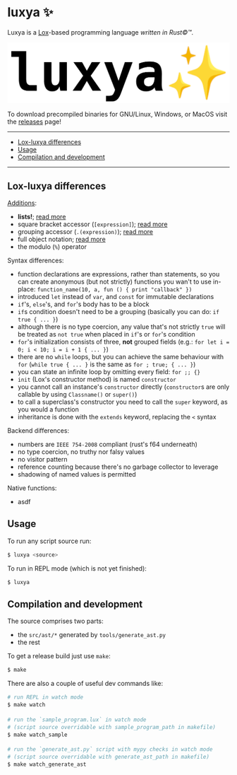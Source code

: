# luxya ✨

Luxya is a [Lox](https://github.com/munificent/craftinginterpreters)-based programming language *written in Rust©™*.

![luxya logo](./assets/luxya_logo.png)

To download precompiled binaries for GNU/Linux, Windows, or MacOS visit the [releases](https://github.com/franeklubi/luxya/releases) page!


---
* [Lox-luxya differences](#lox-luxya-differences)
* [Usage](#usage)
* [Compilation and development](#compilation-and-development)
---


## Lox-luxya differences
[Additions](./doc/additions_examples.md):
- **lists!**; [read more](./doc/additions_examples.md#lists)
- square bracket accessor (`[expression]`); [read more](./doc/additions_examples.md#square-bracket-accessor)
- grouping accessor (`.(expression)`); [read more](./doc/additions_examples.md#grouping-accessor)
- full object notation; [read more](./doc/additions_examples.md#objects)
- the modulo (`%`) operator

Syntax differences:
- function declarations are expressions, rather than statements, so you can create anonymous (but not strictly) functions you wan't to use in-place: `function_name(10, a, fun () { print "callback" })`
- introduced `let` instead of `var`, and `const` for immutable declarations
- `if`'s, `else`'s, and `for`'s body has to be a block
- `if`s condition doesn't need to be a grouping (basically you can do: `if true { ... }`)
- although there is no type coercion, any value that's not strictly `true` will be treated as `not true` when placed in `if`'s or `for`'s condition
- `for`'s initialization consists of three, **not** grouped fields (e.g.: `for let i = 0; i < 10; i = i + 1 { ... }`)
- there are no `while` loops, but you can achieve the same behaviour with `for` (`while true { ... }` is the same as `for ; true; { ... }`)
- you can state an infinite loop by omitting every field: `for ;; {}`
- `init` (Lox's constructor method) is named `constructor`
- you cannot call an instance's `constructor` directly (`constructor`s are only callable by using `Classname()` or `super()`)
- to call a superclass's constructor you need to call the `super` keyword, as you would a function
- inheritance is done with the `extends` keyword, replacing the `<` syntax

Backend differences:
- numbers are `IEEE 754-2008` compliant (rust's f64 underneath)
- no type coercion, no truthy nor falsy values
- no visitor pattern
- reference counting because there's no garbage collector to leverage
- shadowing of named values is permitted

Native functions:
- asdf


## Usage
To run any script source run:
```sh
$ luxya <source>
```

To run in REPL mode (which is not yet finished):
```sh
$ luxya
```


## Compilation and development
The source comprises two parts:
- the `src/ast/*` generated by `tools/generate_ast.py`
- the rest

To get a release build just use `make`:
```sh
$ make
```

There are also a couple of useful dev commands like:
```sh
# run REPL in watch mode
$ make watch

# run the `sample_program.lux` in watch mode
# (script source overridable with sample_program_path in makefile)
$ make watch_sample

# run the `generate_ast.py` script with mypy checks in watch mode
# (script source overridable with generate_ast_path in makefile)
$ make watch_generate_ast
```
